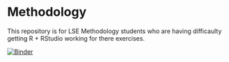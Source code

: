 # Methodology

This repository is for LSE Methodology students who are having difficaulty getting R + RStudio working for there exercises. 

[![Binder](https://mybinder.org/badge_logo.svg)](https://mybinder.org/v2/gh/andrewmoles2/Methodology/main?urlpath=rstudio) 